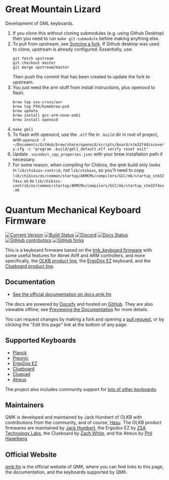 # Great Mountain Lizard

Development of GML keyboards.
1. If you clone this without cloning submodules (e.g. using Github Desktop) then you need to run `make git-submodule` before making anything else.
2. To pull from upstream, see [Syncing a fork](https://help.github.com/en/github/collaborating-with-issues-and-pull-requests/syncing-a-fork). If Github desktop was used to clone, upstream is already configured. Essentially, use:
   ```
   git fetch upstream
   git checkout master
   git merge upstream/master
   ```
   Then push the commit that has been created to update the fork to upstream.
3. You just need the arm stuff from install instructions, plus openocd to flash:
   ```
   brew tap osx-cross/avr
   brew tap PX4/homebrew-px4
   brew update
   brew install gcc-arm-none-eabi
   brew install openocd
   ```
4. `make gml1`
5. To flash with openocd, use the `.elf` file in `.build` dir in root of project, with `openocd -f ~/Documents/GitHub/brew/share/openocd/scripts/board/stm32f4discovery.cfg -c "program .build/gml1_default.elf verify reset exit"`
6. Update `.vscode/c_cpp_properies.json` with your brew installation path if necessary.
7. For some reason, when compiling for Chibios, the qmk build only looks in `lib/chibios-contrib`, not `lib/chibios`, so you'll need to copy `lib/chibios/os/common/startup/ARMCMx/compilers/GCC/mk/startup_stm32f4xx.mk` to `lib/chibios-contrib/os/common/startup/ARMCMx/compilers/GCC/mk/startup_stm32f4xx.mk`


# Quantum Mechanical Keyboard Firmware

[![Current Version](https://img.shields.io/github/tag/qmk/qmk_firmware.svg)](https://github.com/qmk/qmk_firmware/tags)
[![Build Status](https://travis-ci.org/qmk/qmk_firmware.svg?branch=master)](https://travis-ci.org/qmk/qmk_firmware)
[![Discord](https://img.shields.io/discord/440868230475677696.svg)](https://discord.gg/Uq7gcHh)
[![Docs Status](https://img.shields.io/badge/docs-ready-orange.svg)](https://docs.qmk.fm)
[![GitHub contributors](https://img.shields.io/github/contributors/qmk/qmk_firmware.svg)](https://github.com/qmk/qmk_firmware/pulse/monthly)
[![GitHub forks](https://img.shields.io/github/forks/qmk/qmk_firmware.svg?style=social&label=Fork)](https://github.com/qmk/qmk_firmware/)

This is a keyboard firmware based on the [tmk\_keyboard firmware](https://github.com/tmk/tmk_keyboard) with some useful features for Atmel AVR and ARM controllers, and more specifically, the [OLKB product line](https://olkb.com), the [ErgoDox EZ](https://ergodox-ez.com) keyboard, and the [Clueboard product line](https://clueboard.co).

## Documentation

* [See the official documentation on docs.qmk.fm](https://docs.qmk.fm)

The docs are powered by [Docsify](https://docsify.js.org/) and hosted on [GitHub](/docs/). They are also viewable offline; see [Previewing the Documentation](https://docs.qmk.fm/#/contributing?id=previewing-the-documentation) for more details.

You can request changes by making a fork and opening a [pull request](https://github.com/qmk/qmk_firmware/pulls), or by clicking the "Edit this page" link at the bottom of any page.

## Supported Keyboards

* [Planck](/keyboards/planck/)
* [Preonic](/keyboards/preonic/)
* [ErgoDox EZ](/keyboards/ergodox_ez/)
* [Clueboard](/keyboards/clueboard/)
* [Cluepad](/keyboards/clueboard/17/)
* [Atreus](/keyboards/atreus/)

The project also includes community support for [lots of other keyboards](/keyboards/).

## Maintainers

QMK is developed and maintained by Jack Humbert of OLKB with contributions from the community, and of course, [Hasu](https://github.com/tmk). The OLKB product firmwares are maintained by [Jack Humbert](https://github.com/jackhumbert), the Ergodox EZ by [ZSA Technology Labs](https://github.com/zsa), the Clueboard by [Zach White](https://github.com/skullydazed), and the Atreus by [Phil Hagelberg](https://github.com/technomancy).

## Official Website

[qmk.fm](https://qmk.fm) is the official website of QMK, where you can find links to this page, the documentation, and the keyboards supported by QMK.
